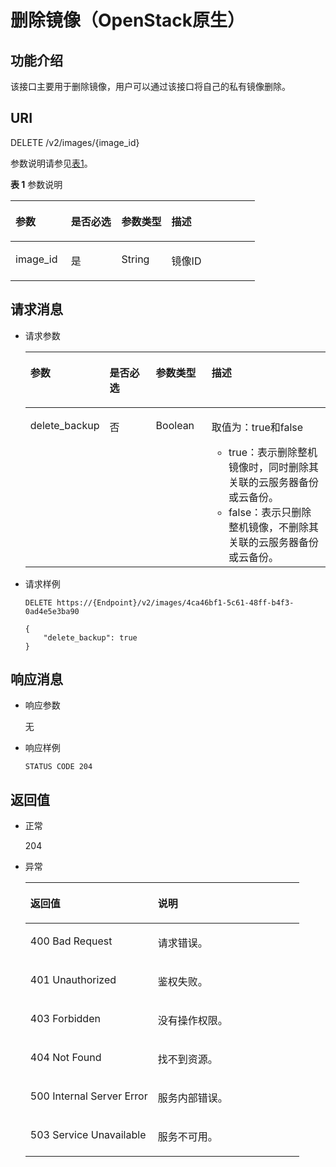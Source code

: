 # 删除镜像（OpenStack原生）<a name="ims_03_0706"></a>

## 功能介绍<a name="section24723024"></a>

该接口主要用于删除镜像，用户可以通过该接口将自己的私有镜像删除。

## URI<a name="section21180630"></a>

DELETE /v2/images/\{image\_id\}

参数说明请参见[表1](#table27262282)。

**表 1**  参数说明

<a name="table27262282"></a>
<table><thead align="left"><tr id="row27551015"><th class="cellrowborder" valign="top" width="22.720000000000002%" id="mcps1.2.5.1.1"><p id="p17039762"><a name="p17039762"></a><a name="p17039762"></a>参数</p>
</th>
<th class="cellrowborder" valign="top" width="20.71%" id="mcps1.2.5.1.2"><p id="p38043494"><a name="p38043494"></a><a name="p38043494"></a>是否必选</p>
</th>
<th class="cellrowborder" valign="top" width="20.49%" id="mcps1.2.5.1.3"><p id="p1119157921331"><a name="p1119157921331"></a><a name="p1119157921331"></a>参数类型</p>
</th>
<th class="cellrowborder" valign="top" width="36.08%" id="mcps1.2.5.1.4"><p id="p61624137"><a name="p61624137"></a><a name="p61624137"></a>描述</p>
</th>
</tr>
</thead>
<tbody><tr id="row25499238"><td class="cellrowborder" valign="top" width="22.720000000000002%" headers="mcps1.2.5.1.1 "><p id="p52172387"><a name="p52172387"></a><a name="p52172387"></a>image_id</p>
</td>
<td class="cellrowborder" valign="top" width="20.71%" headers="mcps1.2.5.1.2 "><p id="p65213800"><a name="p65213800"></a><a name="p65213800"></a>是</p>
</td>
<td class="cellrowborder" valign="top" width="20.49%" headers="mcps1.2.5.1.3 "><p id="p3410274521331"><a name="p3410274521331"></a><a name="p3410274521331"></a>String</p>
</td>
<td class="cellrowborder" valign="top" width="36.08%" headers="mcps1.2.5.1.4 "><p id="p47826462"><a name="p47826462"></a><a name="p47826462"></a>镜像ID</p>
</td>
</tr>
</tbody>
</table>

## 请求消息<a name="section56407950"></a>

-   请求参数

    <a name="table53011268153646"></a>
    <table><thead align="left"><tr id="row8255548153646"><th class="cellrowborder" valign="top" width="19.6%" id="mcps1.1.5.1.1"><p id="p64719651153646"><a name="p64719651153646"></a><a name="p64719651153646"></a>参数</p>
    </th>
    <th class="cellrowborder" valign="top" width="17.36%" id="mcps1.1.5.1.2"><p id="p7800370153646"><a name="p7800370153646"></a><a name="p7800370153646"></a>是否必选</p>
    </th>
    <th class="cellrowborder" valign="top" width="19.1%" id="mcps1.1.5.1.3"><p id="p27850258153646"><a name="p27850258153646"></a><a name="p27850258153646"></a>参数类型</p>
    </th>
    <th class="cellrowborder" valign="top" width="43.94%" id="mcps1.1.5.1.4"><p id="p41278443153646"><a name="p41278443153646"></a><a name="p41278443153646"></a>描述</p>
    </th>
    </tr>
    </thead>
    <tbody><tr id="row1512981414511"><td class="cellrowborder" valign="top" width="19.6%" headers="mcps1.1.5.1.1 "><p id="p913051418459"><a name="p913051418459"></a><a name="p913051418459"></a>delete_backup</p>
    </td>
    <td class="cellrowborder" valign="top" width="17.36%" headers="mcps1.1.5.1.2 "><p id="p5160122504510"><a name="p5160122504510"></a><a name="p5160122504510"></a>否</p>
    </td>
    <td class="cellrowborder" valign="top" width="19.1%" headers="mcps1.1.5.1.3 "><p id="p10160202564511"><a name="p10160202564511"></a><a name="p10160202564511"></a>Boolean</p>
    </td>
    <td class="cellrowborder" valign="top" width="43.94%" headers="mcps1.1.5.1.4 "><p id="p1813015143455"><a name="p1813015143455"></a><a name="p1813015143455"></a>取值为：true和false</p>
    <a name="ul119921040114519"></a><a name="ul119921040114519"></a><ul id="ul119921040114519"><li>true：表示删除整机镜像时，同时删除其关联的云服务器备份或云备份。</li><li>false：表示只删除整机镜像，不删除其关联的云服务器备份或云备份。</li></ul>
    </td>
    </tr>
    </tbody>
    </table>

-   请求样例

    ```
    DELETE https://{Endpoint}/v2/images/4ca46bf1-5c61-48ff-b4f3-0ad4e5e3ba90
    ```

    ```
    {
        "delete_backup": true
    }
    ```


## 响应消息<a name="section37909503"></a>

-   响应参数

    无

-   响应样例

    ```
    STATUS CODE 204
    ```


## 返回值<a name="section5641212"></a>

-   正常

    204

-   异常

    <a name="table5314667917313"></a>
    <table><thead align="left"><tr id="row4648913117313"><th class="cellrowborder" valign="top" width="46.54%" id="mcps1.1.3.1.1"><p id="p752327917313"><a name="p752327917313"></a><a name="p752327917313"></a>返回值</p>
    </th>
    <th class="cellrowborder" valign="top" width="53.459999999999994%" id="mcps1.1.3.1.2"><p id="p540582617313"><a name="p540582617313"></a><a name="p540582617313"></a>说明</p>
    </th>
    </tr>
    </thead>
    <tbody><tr id="row3521879917313"><td class="cellrowborder" valign="top" width="46.54%" headers="mcps1.1.3.1.1 "><p id="p3415046017313"><a name="p3415046017313"></a><a name="p3415046017313"></a>400 Bad Request</p>
    </td>
    <td class="cellrowborder" valign="top" width="53.459999999999994%" headers="mcps1.1.3.1.2 "><p id="p1472385717313"><a name="p1472385717313"></a><a name="p1472385717313"></a>请求错误。</p>
    </td>
    </tr>
    <tr id="row5178178317313"><td class="cellrowborder" valign="top" width="46.54%" headers="mcps1.1.3.1.1 "><p id="p3357490117313"><a name="p3357490117313"></a><a name="p3357490117313"></a>401 Unauthorized</p>
    </td>
    <td class="cellrowborder" valign="top" width="53.459999999999994%" headers="mcps1.1.3.1.2 "><p id="p3521250017313"><a name="p3521250017313"></a><a name="p3521250017313"></a>鉴权失败。</p>
    </td>
    </tr>
    <tr id="row4847705217313"><td class="cellrowborder" valign="top" width="46.54%" headers="mcps1.1.3.1.1 "><p id="p3432710217313"><a name="p3432710217313"></a><a name="p3432710217313"></a>403 Forbidden</p>
    </td>
    <td class="cellrowborder" valign="top" width="53.459999999999994%" headers="mcps1.1.3.1.2 "><p id="p2903189317313"><a name="p2903189317313"></a><a name="p2903189317313"></a>没有操作权限。</p>
    </td>
    </tr>
    <tr id="row48061152191227"><td class="cellrowborder" valign="top" width="46.54%" headers="mcps1.1.3.1.1 "><p id="p24571129191230"><a name="p24571129191230"></a><a name="p24571129191230"></a>404 Not Found</p>
    </td>
    <td class="cellrowborder" valign="top" width="53.459999999999994%" headers="mcps1.1.3.1.2 "><p id="p44104462191230"><a name="p44104462191230"></a><a name="p44104462191230"></a>找不到资源。</p>
    </td>
    </tr>
    <tr id="row5996045217313"><td class="cellrowborder" valign="top" width="46.54%" headers="mcps1.1.3.1.1 "><p id="p2495845317313"><a name="p2495845317313"></a><a name="p2495845317313"></a>500 Internal Server Error</p>
    </td>
    <td class="cellrowborder" valign="top" width="53.459999999999994%" headers="mcps1.1.3.1.2 "><p id="p836881417313"><a name="p836881417313"></a><a name="p836881417313"></a>服务内部错误。</p>
    </td>
    </tr>
    <tr id="row821047017313"><td class="cellrowborder" valign="top" width="46.54%" headers="mcps1.1.3.1.1 "><p id="p6106831917313"><a name="p6106831917313"></a><a name="p6106831917313"></a>503 Service Unavailable</p>
    </td>
    <td class="cellrowborder" valign="top" width="53.459999999999994%" headers="mcps1.1.3.1.2 "><p id="p4758680517313"><a name="p4758680517313"></a><a name="p4758680517313"></a>服务不可用。</p>
    </td>
    </tr>
    </tbody>
    </table>


